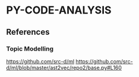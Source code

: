 # PY-CODE-ANALYSIS

## References

### Topic Modelling
https://github.com/src-d/ml
	https://github.com/src-d/ml/blob/master/ast2vec/repo2/base.py#L160
